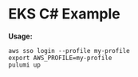 # EKS C# Example

__Usage:__
```
aws sso login --profile my-profile
export AWS_PROFILE=my-profile
pulumi up
```
